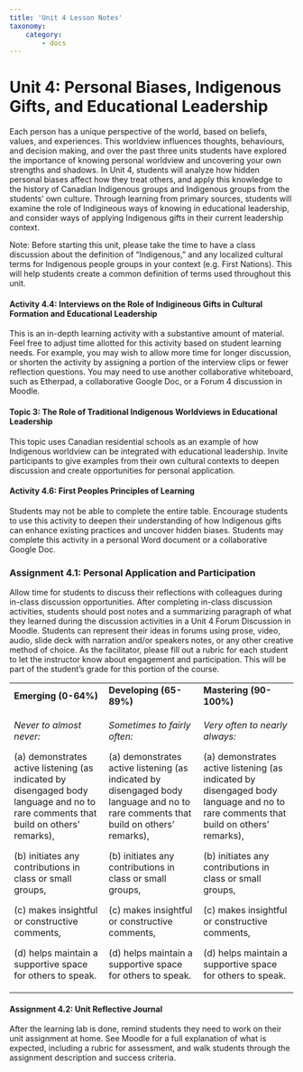 ```yaml
---
title: 'Unit 4 Lesson Notes'
taxonomy:
    category:
        - docs
---
```

# Unit 4: Personal Biases, Indigenous Gifts, and Educational Leadership

Each person has a unique perspective of the world, based on beliefs, values, and experiences. This worldview influences thoughts, behaviours, and decision making, and over the past three units students have explored the importance of knowing personal worldview and uncovering your own strengths and shadows. In Unit 4, students will analyze how hidden personal biases affect how they treat others, and apply this knowledge to the history of Canadian Indigenous groups and Indigenous groups from the students’ own culture. Through learning from primary sources, students will examine the role of Indigineous ways of knowing in educational leadership, and consider ways of applying Indigenous gifts in their current leadership context.

Note: Before starting this unit, please take the time to have a class discussion about the definition of “Indigenous,” and any localized cultural terms for Indigenous people groups in your context (e.g. First Nations). This will help students create a common definition of terms used throughout this unit.

#### Activity 4.4: Interviews on the Role of Indigineous Gifts in Cultural Formation and Educational Leadership  


This is an in-depth learning activity with a substantive amount of material. Feel free to adjust time allotted for this activity based on student learning needs. For example, you may wish to allow more time for longer discussion, or shorten the activity by assigning a portion of the interview clips or fewer reflection questions. You may need to use another collaborative whiteboard, such as Etherpad, a collaborative Google Doc, or a Forum 4 discussion in Moodle.

#### Topic 3: The Role of Traditional Indigenous Worldviews in Educational Leadership

This topic uses Canadian residential schools as an example of how Indigenous worldview can be integrated with educational leadership. Invite participants to give examples from their own cultural contexts to deepen discussion and create opportunities for personal application.

#### Activity 4.6: First Peoples Principles of Learning

Students may not be able to complete the entire table. Encourage students to use this activity to deepen their understanding of how Indigenous gifts can enhance existing practices and uncover hidden biases. Students may complete this activity in a personal Word document or a collaborative Google Doc.

### Assignment 4.1: Personal Application and Participation

Allow time for students to discuss their reflections with colleagues during in-class discussion opportunities. After completing in-class discussion activities, students should post notes and a summarizing paragraph of what they learned during the discussion activities in a Unit 4 Forum Discussion in Moodle. Students can represent their ideas in forums using prose, video, audio, slide deck with narration and/or speakers notes, or any other creative method of choice. As the facilitator, please fill out a rubric for each student to let the instructor know about engagement and participation. This will be part of the student’s grade for this portion of the course.

<table>
<tbody>
<tr class="odd">
<td><strong>Emerging (0-64%)</strong></td>
<td><strong>Developing (65-89%)</strong></td>
<td><strong>Mastering (90-100%)</strong></td>
</tr>
<tr class="even">
<td><p><em>Never to almost never:</em></p>
<p>(a) demonstrates active listening (as indicated by disengaged body language and no to rare comments that build on others’ remarks),</p>
<p>(b) initiates any contributions in class or small groups,</p>
<p>(c) makes insightful or constructive comments,</p>
<p>(d) helps maintain a supportive space for others to speak.</p></td>
<td><p><em>Sometimes to fairly often:</em></p>
<p>(a) demonstrates active listening (as indicated by disengaged body language and no to rare comments that build on others’ remarks),</p>
<p>(b) initiates any contributions in class or small groups,</p>
<p>(c) makes insightful or constructive comments,</p>
<p>(d) helps maintain a supportive space for others to speak.</p></td>
<td><p><em>Very often to nearly always:</em></p>
<p>(a) demonstrates active listening (as indicated by disengaged body language and no to rare comments that build on others’ remarks),</p>
<p>(b) initiates any contributions in class or small groups,</p>
<p>(c) makes insightful or constructive comments,</p>
<p>(d) helps maintain a supportive space for others to speak.</p></td>
</tr>
</tbody>
</table>

#### Assignment 4.2: Unit Reflective Journal

After the learning lab is done, remind students they need to work on their unit assignment at home. See Moodle for a full explanation of what is expected, including a rubric for assessment, and walk students through the assignment description and success criteria.
